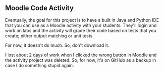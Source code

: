 ## Moodle Code Activity ##

Eventually, the goal for this project is to have a built in Java and Python IDE that you can use as a Moodle activity with your students. They'll login and work on labs and the activity will grade their code based on tests that you create; either output matching or unit tests.

For now, it doesn't do much. So, don't download it. 

I lost about 2 days of work when I clicked the wrong button in Moodle and the activity project was deleted. So, for now, it's on GitHub as a backup in case I do something stupid again. 
